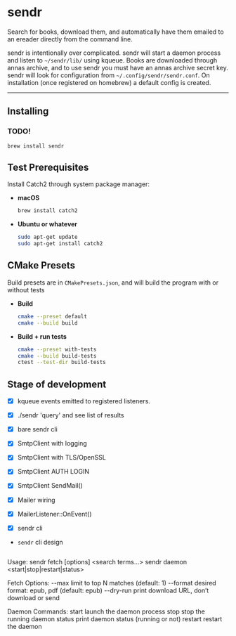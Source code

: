 # sendr

Search for books, download them, and automatically have them emailed to an ereader directly from the command line.

sendr is intentionally over complicated. sendr will start a daemon process and listen to `~/sendr/lib/` using kqueue.
Books are downloaded through annas archive, and to use sendr you must have an annas archive secret key. sendr will look for
configuration from `~/.config/sendr/sendr.conf`. On installation (once registered on homebrew) a default config is created.

---

## Installing

### TODO!
`brew install sendr`

## Test Prerequisites

Install Catch2 through system package manager:

- **macOS**
  ```bash
  brew install catch2
  ```

- **Ubuntu or whatever**
  ```bash
  sudo apt-get update
  sudo apt-get install catch2
  ```

## CMake Presets

Build presets are in `CMakePresets.json`, and will build the program with or without tests

- **Build**
  ```bash
  cmake --preset default
  cmake --build build
  ```
- **Build + run tests**
  ```bash
  cmake --preset with-tests
  cmake --build build-tests
  ctest --test-dir build-tests
  ```

## Stage of development

- [x] kqueue events emitted to registered listeners.
- [x] ./sendr 'query' and see list of results
- [x] bare sendr cli

- [x] SmtpClient with logging
- [x] SmtpClient with TLS/OpenSSL
- [x] SmtpClient AUTH LOGIN
- [x] SmtpClient SendMail()

- [x] Mailer wiring
- [x] MailerListener::OnEvent()

- [x] sendr cli

- `sendr` cli design
  ```bash
Usage:
  sendr fetch [options] <search terms…>
  sendr daemon <start|stop|restart|status>

Fetch Options:
  --max <N>           limit to top N matches (default: 1)
  --format <fmt>      desired format: epub, pdf (default: epub)
  --dry-run           print download URL, don’t download or send

Daemon Commands:
  start               launch the daemon process
  stop                stop the running daemon
  status              print daemon status (running or not)
  restart             restart the daemon

  ```
